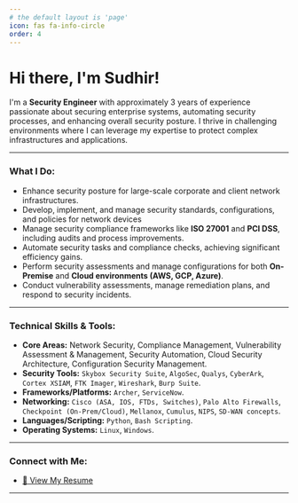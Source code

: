 ```yaml
---
# the default layout is 'page'
icon: fas fa-info-circle
order: 4
---
```


# Hi there, I'm Sudhir!

<!--<picture>
  <source media="(prefers-color-scheme: dark)" srcset="https://your-image-url-for-dark-mode.png">
  <source media="(prefers-color-scheme: light)" srcset="https://your-image-url-for-light-mode.png">
  <!-- Optional: Add a cool banner image here if you have one -->
  <!-- <img align="right" width="400" src="path/to/your/banner.gif_or_png" /> </picture>-->

I'm a **Security Engineer** with approximately 3 years of experience passionate about securing enterprise systems, automating security processes, and enhancing overall security posture. I thrive in challenging environments where I can leverage my expertise to protect complex infrastructures and applications.

---

### What I Do:

*   Enhance security posture for large-scale corporate and client network infrastructures.
*   Develop, implement, and manage security standards, configurations, and policies for network devices
*   Manage security compliance frameworks like **ISO 27001** and **PCI DSS**, including audits and process improvements.
*   Automate security tasks and compliance checks, achieving significant efficiency gains.
*   Perform security assessments and manage configurations for both **On-Premise** and **Cloud environments (AWS, GCP, Azure)**.
*   Conduct vulnerability assessments, manage remediation plans, and respond to security incidents.

---

### Technical Skills & Tools:

*   **Core Areas:** Network Security, Compliance Management, Vulnerability Assessment & Management, Security Automation, Cloud Security Architecture, Configuration Security Management.
*   **Security Tools:** `Skybox Security Suite`, `AlgoSec`, `Qualys`, `CyberArk`, `Cortex XSIAM`, `FTK Imager`, `Wireshark`, `Burp Suite`.
*   **Frameworks/Platforms:** `Archer`, `ServiceNow`.
*   **Networking:** `Cisco (ASA, IOS, FTDs, Switches)`, `Palo Alto Firewalls`, `Checkpoint (On-Prem/Cloud)`, `Mellanox`, `Cumulus`, `NIPS`, `SD-WAN concepts`.
*   **Languages/Scripting:** `Python`, `Bash Scripting`.
*   **Operating Systems:** `Linux`, `Windows`.

---

### Connect with Me:
<!--
*   [![LinkedIn Badge](https://img.shields.io/badge/LinkedIn-Profile-blue?style=flat&logo=linkedin)](https://www.linkedin.com/in/dsudhir/) <!-- Replace with your actual LinkedIn profile URL -->
*   [📄 View My Resume](https://sudhir45.github.io/Resume_Web/)

---

<!--<picture>
  <source media="(prefers-color-scheme: dark)" srcset="https://github-readme-stats.vercel.app/api?username=your-github-username&show_icons=true&theme=radical&hide_border=true&count_private=true" />
  <source media="(prefers-color-scheme: light)" srcset="https://github-readme-stats.vercel.app/api?username=your-github-username&show_icons=true&theme=default&hide_border=true&count_private=true" />
  <img src="https://github-readme-stats.vercel.app/api?username=your-github-username&show_icons=true&theme=default&hide_border=true&count_private=true" />
</picture>
  <!-- Adds a little space -->
<!--<picture>
  <source media="(prefers-color-scheme: dark)" srcset="https://github-readme-stats.vercel.app/api/top-langs/?username=your-github-username&layout=compact&theme=radical&hide_border=true" />
  <source media="(prefers-color-scheme: light)" srcset="https://github-readme-stats.vercel.app/api/top-langs/?username=your-github-username&layout=compact&theme=default&hide_border=true" />
  <img src="https://github-readme-stats.vercel.app/api/top-langs/?username=your-github-username&layout=compact&theme=default&hide_border=true" />
</picture>

---

<!--- Make sure to pin your most relevant repositories/projects below! --->
